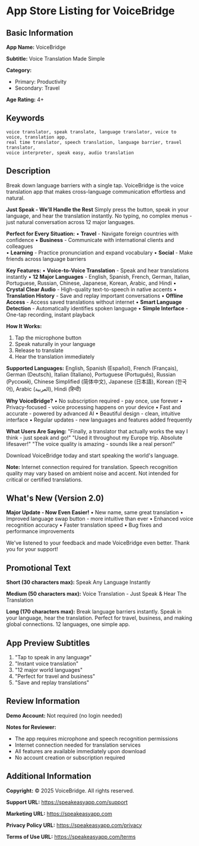 # App Store Listing for VoiceBridge

## Basic Information

**App Name:** VoiceBridge

**Subtitle:** Voice Translation Made Simple

**Category:** 
- Primary: Productivity
- Secondary: Travel

**Age Rating:** 4+

## Keywords
```
voice translator, speak translate, language translator, voice to voice, translation app, 
real time translator, speech translation, language barrier, travel translator, 
voice interpreter, speak easy, audio translation
```

## Description

Break down language barriers with a single tap. VoiceBridge is the voice translation app that makes cross-language communication effortless and natural.

**Just Speak - We'll Handle the Rest**
Simply press the button, speak in your language, and hear the translation instantly. No typing, no complex menus - just natural conversation across 12 major languages.

**Perfect for Every Situation:**
• **Travel** - Navigate foreign countries with confidence
• **Business** - Communicate with international clients and colleagues  
• **Learning** - Practice pronunciation and expand vocabulary
• **Social** - Make friends across language barriers

**Key Features:**
• **Voice-to-Voice Translation** - Speak and hear translations instantly
• **12 Major Languages** - English, Spanish, French, German, Italian, Portuguese, Russian, Chinese, Japanese, Korean, Arabic, and Hindi
• **Crystal Clear Audio** - High-quality text-to-speech in native accents
• **Translation History** - Save and replay important conversations
• **Offline Access** - Access saved translations without internet
• **Smart Language Detection** - Automatically identifies spoken language
• **Simple Interface** - One-tap recording, instant playback

**How It Works:**
1. Tap the microphone button
2. Speak naturally in your language
3. Release to translate
4. Hear the translation immediately

**Supported Languages:**
English, Spanish (Español), French (Français), German (Deutsch), Italian (Italiano), Portuguese (Português), Russian (Русский), Chinese Simplified (简体中文), Japanese (日本語), Korean (한국어), Arabic (العربية), Hindi (हिन्दी)

**Why VoiceBridge?**
• No subscription required - pay once, use forever
• Privacy-focused - voice processing happens on your device
• Fast and accurate - powered by advanced AI
• Beautiful design - clean, intuitive interface
• Regular updates - new languages and features added frequently

**What Users Are Saying:**
"Finally, a translator that actually works the way I think - just speak and go!"
"Used it throughout my Europe trip. Absolute lifesaver!"
"The voice quality is amazing - sounds like a real person!"

Download VoiceBridge today and start speaking the world's language.

**Note:** Internet connection required for translation. Speech recognition quality may vary based on ambient noise and accent. Not intended for critical or certified translations.

## What's New (Version 2.0)

**Major Update - Now Even Easier!**
• New name, same great translation
• Improved language swap button - more intuitive than ever
• Enhanced voice recognition accuracy
• Faster translation speed
• Bug fixes and performance improvements

We've listened to your feedback and made VoiceBridge even better. Thank you for your support!

## Promotional Text

**Short (30 characters max):**
Speak Any Language Instantly

**Medium (50 characters max):**
Voice Translation - Just Speak & Hear The Translation

**Long (170 characters max):**
Break language barriers instantly. Speak in your language, hear the translation. Perfect for travel, business, and making global connections. 12 languages, one simple app.

## App Preview Subtitles

1. "Tap to speak in any language"
2. "Instant voice translation" 
3. "12 major world languages"
4. "Perfect for travel and business"
5. "Save and replay translations"

## Review Information

**Demo Account:** Not required (no login needed)

**Notes for Reviewer:**
- The app requires microphone and speech recognition permissions
- Internet connection needed for translation services
- All features are available immediately upon download
- No account creation or subscription required

## Additional Information

**Copyright:** © 2025 VoiceBridge. All rights reserved.

**Support URL:** https://speakeasyapp.com/support

**Marketing URL:** https://speakeasyapp.com

**Privacy Policy URL:** https://speakeasyapp.com/privacy

**Terms of Use URL:** https://speakeasyapp.com/terms